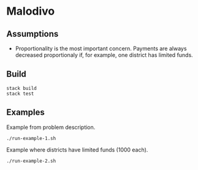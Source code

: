 # Malodivo

## Assumptions

+ Proportionality is the most important concern. Payments are always decreased proportionaly if, for example, one district has limited funds.

## Build

```
stack build
stack test
```

## Examples

Example from problem description.

```
./run-example-1.sh
```

Example where districts have limited funds (1000 each).

```
./run-example-2.sh
```
